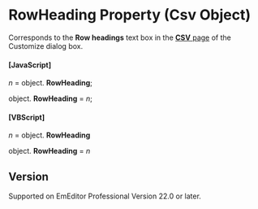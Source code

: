 # RowHeading Property (Csv Object)

Corresponds to the **Row headings** text box in the [**CSV** page](../../dlg/customize/csv/index) of the Customize dialog box.

#### \[JavaScript\]

_n_ = object. **RowHeading**;

object. **RowHeading** = _n_;

#### \[VBScript\]

_n_ = object. **RowHeading**

object. **RowHeading** = _n_

## Version

Supported on EmEditor Professional Version 22.0 or later.